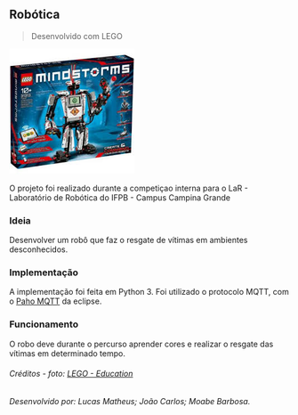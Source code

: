 ## Robótica
> Desenvolvido com LEGO

![](media/foto.jfif)

O projeto foi realizado durante a competiçao interna para o LaR - Laboratório de Robótica do IFPB - Campus Campina Grande 

### Ideia

Desenvolver um robô que faz o resgate de vítimas em ambientes desconhecidos.

### Implementação

A implementação foi feita em Python 3. Foi utilizado o protocolo MQTT, com o [Paho MQTT](https://pypi.org/project/paho-mqtt/) da eclipse. 

### Funcionamento

O robo deve durante o percurso aprender cores e realizar o resgate das vítimas em determinado tempo.

###### Créditos - foto: [LEGO - Education](https://legoeducationstore.mcassab.com.br/lego-education-ensino-fundamental-ii-mindstorms-ev3/p)

###### Desenvolvido por: Lucas Matheus; João Carlos; Moabe Barbosa. 
